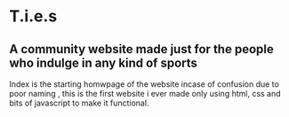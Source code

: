 # T.i.e.s
A community website made just for the people who indulge in any kind of sports
---------------------------------------------------------------------------------------------
Index is the starting homwpage of the website incase of confusion due to poor naming , this is the first website i ever made only using html, css and bits of javascript to make it functional.
